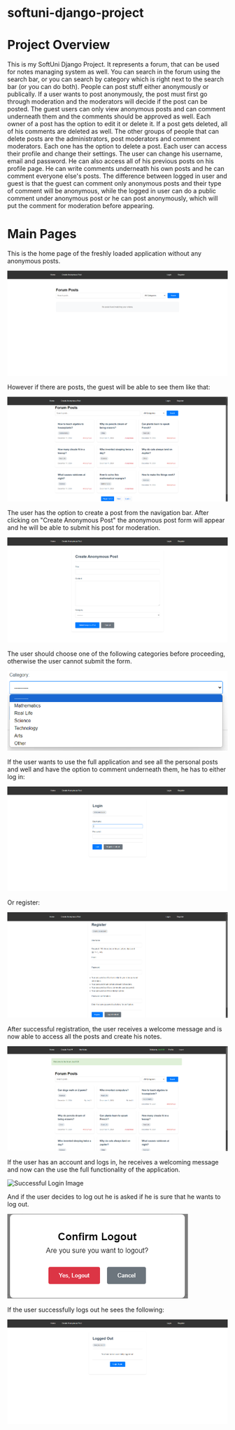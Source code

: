 # softuni-django-project

# Project Overview
This is my SoftUni Django Project. It represents a forum, that can be used for notes managing system as well. You can search in the forum using the search bar, or you can search by category which is right next to the search bar (or you can do both). People can post stuff either anonymously or publically. If a user wants to post anonymously, the post must first go through moderation and the moderators will decide if the post can be posted. The guest users can only view anonymous posts and can comment underneath them and the comments should be approved as well. Each owner of a post has the option to edit it or delete it. If a post gets deleted, all of his comments are deleted as well. The other groups of people that can delete posts are the administrators, post moderators and comment moderators. Each one has the option to delete a post. Each user can access their profile and change their settings. The user can change his username, email and password. He can also access all of his previous posts on his profile page. He can write comments underneath his own posts and he can comment everyone else's posts. The difference between logged in user and guest is that the guest can comment only anonymous posts and their type of comment will be anonymous, while the logged in user can do a public comment under anonymous post or he can post anonymously, which will put the comment for moderation before appearing.


# Main Pages
This is the home page of the freshly loaded application without any anonymous posts.

![Guest Home Page Without Posts](readme_images/guest_home_page_no_posts.png)

However if there are posts, the guest will be able to see them like that:

![Guest Home Page With Posts](readme_images/guest_home_page_with_posts.png)

The user has the option to create a post from the navigation bar. After clicking on "Create Anonymous Post" the anonymous post form will appear and he will be able to submit his post for moderation.

![Create Anonymous Post](readme_images/create_anonymous_post_form.png)

The user should choose one of the following categories before proceeding, otherwise the user cannot submit the form.

![Post Categories](readme_images/categories.png)

If the user wants to use the full application and see all the personal posts and well and have the option to comment underneath them, he has to either log in:

![Log In Image](readme_images/login_form.png)

Or register:

![Register Image](readme_images/register_form.png)

After successful registration, the user receives a welcome message and is now able to access all the posts and create his notes.

![Successful Registration Image](readme_images/after_successful_registration.png)

If the user has an account and logs in, he receives a welcoming message and now can the use the full functionality of the application.

![Successful Login Image](readme_images/after_login.png)

And if the user decides to log out he is asked if he is sure that he wants to log out.

![Log Out Prompt](readme_images/logout_confirmation.png)

If the user successfully logs out he sees the following:

![Successfully Logged Out Image](readme_images/after_logout_image.png)

